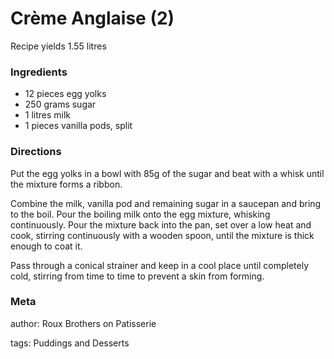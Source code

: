 # Crème Anglaise (2)

Recipe yields 1.55 litres 

### Ingredients
 * 12 pieces egg yolks
 * 250 grams sugar
 * 1 litres milk
 * 1 pieces vanilla pods, split

### Directions

Put the egg yolks in a bowl with 85g of the sugar and beat with a whisk until the mixture forms a ribbon.

Combine the milk, vanilla pod and remaining sugar in a saucepan and bring to the boil.  Pour the boiling milk onto the egg mixture, whisking continuously.  Pour the mixture back into the pan, set over a low heat and cook, stirring continuously with a wooden spoon, until the mixture is thick enough to coat it.

Pass through a conical strainer and keep in a cool place until completely cold, stirring from time to time to prevent a skin from forming.

### Meta
author: Roux Brothers on Patisserie

tags: Puddings and Desserts


